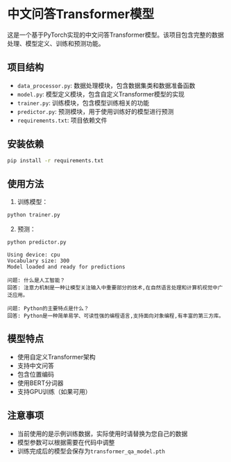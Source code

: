 # 中文问答Transformer模型

这是一个基于PyTorch实现的中文问答Transformer模型。该项目包含完整的数据处理、模型定义、训练和预测功能。

## 项目结构

- `data_processor.py`: 数据处理模块，包含数据集类和数据准备函数
- `model.py`: 模型定义模块，包含自定义Transformer模型的实现
- `trainer.py`: 训练模块，包含模型训练相关的功能
- `predictor.py`: 预测模块，用于使用训练好的模型进行预测
- `requirements.txt`: 项目依赖文件

## 安装依赖

```bash
pip install -r requirements.txt
```

## 使用方法

1. 训练模型：
```python
python trainer.py
```

2. 预测：
```python
python predictor.py
```

```
Using device: cpu
Vocabulary size: 300
Model loaded and ready for predictions

问题: 什么是人工智能？
回答: 注意力机制是一种让模型关注输入中重要部分的技术,在自然语言处理和计算机视觉中广泛应用。

问题: Python的主要特点是什么？
回答: Python是一种简单易学、可读性强的编程语言,支持面向对象编程,有丰富的第三方库。

```

## 模型特点

- 使用自定义Transformer架构
- 支持中文问答
- 包含位置编码
- 使用BERT分词器
- 支持GPU训练（如果可用）

## 注意事项

- 当前使用的是示例训练数据，实际使用时请替换为您自己的数据
- 模型参数可以根据需要在代码中调整
- 训练完成后的模型会保存为`transformer_qa_model.pth`
